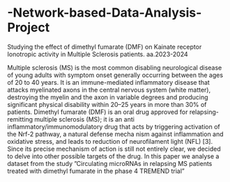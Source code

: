 # -Network-based-Data-Analysis-Project
Studying the effect of dimethyl fumarate (DMF) on Kainate  receptor Ionotropic activity in Multiple Sclerosis  patients. aa.2023-2024

 Multiple sclerosis (MS) is the most common disabling
 neurological disease of young adults with symptom onset
 generally occurring between the ages of 20 to 40 years.
 It is an immune-mediated inflammatory disease that attacks
 myelinated axons in the central nervous system (white matter),
 destroying the myelin and the axon in variable degrees and
 producing significant physical disability within 20–25 years
 in more than 30% of patients. 
 Dimethyl fumarate (DMF) is an oral drug approved for
 relapsing-remitting multiple sclerosis (MS); it is an anti inflammatory/immunomodulatory drug that acts by triggering
 activation of the Nrf-2 pathway, a natural defense mecha
nism against inflammation and oxidative stress, and leads to
 reduction of neurofilament light (NFL) [3]. Since its precise
 mechanism of action is still not entirely clear, we decided to
 delve into other possible targets of the drug.
  In this paper we analyse a dataset from the study ”Circulating microRNAs in relapsing MS patients treated with dimethyl fumarate in the phase 4 TREMEND trial” 
